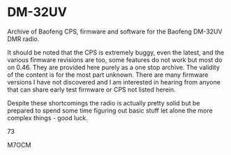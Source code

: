 # DM-32UV
Archive of Baofeng CPS, firmware and software for the Baofeng DM-32UV DMR radio.

It should be noted that the CPS is extremely buggy, even the latest, and the various firmware revisions are too, some features do not work but most do on 0.46. They are provided here purely as a one stop archive. The validity of the content is for the most part unknown. There are many firmware versions I have not discovered and I am interested in hearing from anyone that can share early test firmware or CPS not listed herein.

Despite these shortcomings the radio is actually pretty solid but be prepared to spend some time figuring out basic stuff let alone the more complex things - good luck.

73

M7OCM
